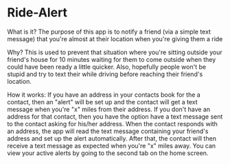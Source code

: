 # Ride-Alert
What is it?
The purpose of this app is to notify a friend (via a simple text message) that you're almost at their location when you're giving them a ride

Why?
This is used to prevent that situation where you're sitting outside your friend's house for 10 minutes waiting for them to come outside when they could have been ready a little quicker. Also, hopefully people won't be stupid and try to text their while driving before reaching their friend's location. 

How it works: If you have an address in your contacts book for the a contact, then an "alert" will be set up and the contact will get a text message when you're "x" miles from their address.  If you don't have an address for that contact, then you have the option have a text message sent to the contact asking for his/her address. When the contact responds with an address, the app will read the text message containing your friend's address and set up the alert automatically. After that, the contact will then receive a text message as expected when you're "x" miles away.  You can view your active alerts by going to the second tab on the home screen.
